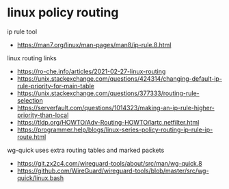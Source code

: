 # linux policy routing

ip rule tool
* https://man7.org/linux/man-pages/man8/ip-rule.8.html

linux routing links
* https://ro-che.info/articles/2021-02-27-linux-routing
* https://unix.stackexchange.com/questions/424314/changing-default-ip-rule-priority-for-main-table
* https://unix.stackexchange.com/questions/377333/routing-rule-selection
* https://serverfault.com/questions/1014323/making-an-ip-rule-higher-priority-than-local
* https://tldp.org/HOWTO/Adv-Routing-HOWTO/lartc.netfilter.html
* https://programmer.help/blogs/linux-series-policy-routing-ip-rule-ip-route.html

wg-quick uses extra routing tables and marked packets
* https://git.zx2c4.com/wireguard-tools/about/src/man/wg-quick.8
* https://github.com/WireGuard/wireguard-tools/blob/master/src/wg-quick/linux.bash
